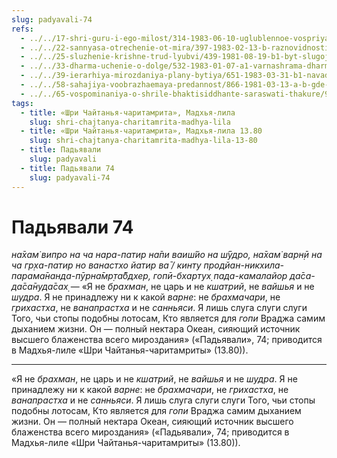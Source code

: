```yaml
---
slug: padyavali-74
refs:
  - ../../17-shri-guru-i-ego-milost/314-1983-06-10-uglublennoe-vospriyatie-guru-tattvy.md
  - ../../22-sannyasa-otrechenie-ot-mira/397-1983-02-13-b-raznovidnosti-i-filosofskie-aspekty-sannyasy.md
  - ../../25-sluzhenie-krishne-trud-lyubvi/439-1981-08-19-b1-byt-slugoj-slugi-krasoty-vne-zakona.md
  - ../../33-dharma-uchenie-o-dolge/532-1983-01-07-a1-varnashrama-dharma-i-bhagavata-dharma.md
  - ../../39-ierarhiya-mirozdaniya-plany-bytiya/651-1983-03-31-b1-navadvipskij-ekspress-sleduet-bez-ostanovok.md
  - ../../58-sahajiya-voobrazhaemaya-predannost/866-1981-03-13-a-b-gde-angely-stupit-ne-smeyut.md
  - ../../65-vospominaniya-o-shrile-bhaktisiddhante-saraswati-thakure/997-1981-03-13-v-samootritsanie-i-deviz-sarasvati-thakura.md
tags:
  - title: «Шри Чайтанья-чаритамрита», Мадхья-лила
    slug: shri-chajtanya-charitamrita-madhya-lila
  - title: «Шри Чайтанья-чаритамрита», Мадхья-лила 13.80
    slug: shri-chajtanya-charitamrita-madhya-lila-13-80
  - title: Падьявали
    slug: padyavali
  - title: Падьявали 74
    slug: padyavali-74
---
```


# Падьявали 74

*на̄хам̇ випро на ча нара-патир на̄пи ваиш́йо на ш́ӯдро, на̄хам̇ варн̣ӣ на ча гр̣ха-патир но ванастхо йатир ва̄ / кинту продйан-никхила-парама̄нанда-пӯрна̄мр̣та̄бдхер, гопӣ-бхартух̣ пада-камалайор да̄са-да̄са̄нуда̄сах̣* — «Я не *брахман*, не царь и не *кшатрий*, не *вайшья* и не *шудра*. Я не принадлежу ни к какой *варне*: не *брахмачари*, не *грихастха*, не *ванапрастха* и не *санньяси*. Я лишь слуга слуги слуги Того, чьи стопы подобны лотосам, Кто является для *гопи* Враджа самим дыханием жизни. Он — полный нектара Океан, сияющий источник высшего блаженства всего мироздания» («Падьявали», 74; приводится в Мадхья-лиле «Шри Чайтанья-чаритамриты» (13.80)).

---

«Я не *брахман*, не царь и не *кшатрий*, не *вайшья* и не *шудра*. Я не принадлежу ни к какой *варне*: не *брахмачари*, не *грихастха*, не *ванапрастха* и не *санньяси*. Я лишь слуга слуги слуги Того, чьи стопы подобны лотосам, Кто является для *гопи* Враджа самим дыханием жизни. Он — полный нектара Океан, сияющий источник высшего блаженства всего мироздания» («Падьявали», 74; приводится в Мадхья-лиле «Шри Чайтанья-чаритамриты» (13.80)).
